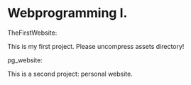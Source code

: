 # Webprogramming I.
TheFirstWebsite:

This is my first project. Please uncompress assets directory!

pg_website:

This is a second project: personal website.
